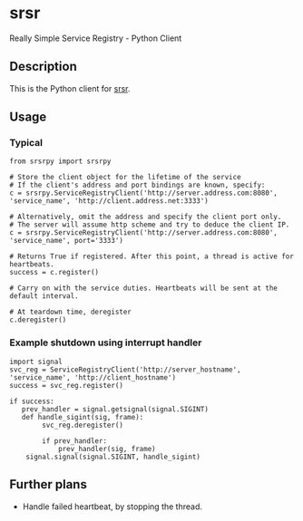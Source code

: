 # srsr
Really Simple Service Registry - Python Client

## Description
This is the Python client for [srsr](https://github.com/ifIMust/srsr).

## Usage

### Typical
```
from srsrpy import srsrpy

# Store the client object for the lifetime of the service
# If the client's address and port bindings are known, specify:
c = srsrpy.ServiceRegistryClient('http://server.address.com:8080', 'service_name', 'http://client.address.net:3333')

# Alternatively, omit the address and specify the client port only.
# The server will assume http scheme and try to deduce the client IP.
c = srsrpy.ServiceRegistryClient('http://server.address.com:8080', 'service_name', port='3333')

# Returns True if registered. After this point, a thread is active for heartbeats.
success = c.register()

# Carry on with the service duties. Heartbeats will be sent at the default interval.

# At teardown time, deregister
c.deregister()
```

### Example shutdown using interrupt handler
```
import signal
svc_reg = ServiceRegistryClient('http://server_hostname', 'service_name', 'http://client_hostname')
success = svc_reg.register()

if success:
   prev_handler = signal.getsignal(signal.SIGINT)
   def handle_sigint(sig, frame):
        svc_reg.deregister()

        if prev_handler:
            prev_handler(sig, frame)
    signal.signal(signal.SIGINT, handle_sigint)
```


## Further plans
- Handle failed heartbeat, by stopping the thread.
